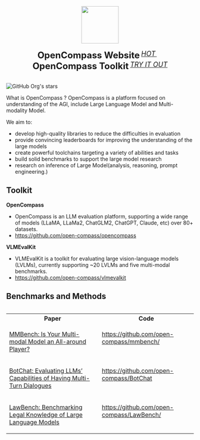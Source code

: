 <div align="center">
  <img src="https://raw.githubusercontent.com/open-compass/opencompass/main/docs/en/_static/image/logo.svg" height="100"/>
  <div>&nbsp;</div>
  <div align="center">
    <b><font size="5">OpenCompass Website</font></b>
    <sup>
      <a href="https://opencompass.org.cn/">
        <i><font size="4">HOT</font></i>
      </a>
    </sup>
    &nbsp;&nbsp;&nbsp;&nbsp;
    <b><font size="5">OpenCompass Toolkit</font></b>
    <sup>
      <a href="https://github.com/open-compass/OpenCompass/">
        <i><font size="4">TRY IT OUT</font></i>
      </a>
    </sup>
</div>
<div>&nbsp;</div>
</div>

![GitHub Org's stars](https://img.shields.io/github/stars/open-compass?style=social)

What is OpenCompass ?
OpenCompass is a platform focused on understanding of the AGI, include Large Language Model and Multi-modality Model. 

We aim to:

- develop high-quality libraries to reduce the difficulties in evaluation
- provide convincing leaderboards for improving the understanding of the large models
- create powerful toolchains targeting a variety of abilities and tasks
- build solid benchmarks to support the large model research
- research on inference of Large Model(analysis, reasoning, prompt engineering.)

## Toolkit

**OpenCompass**
- OpenCompass is an LLM evaluation platform, supporting a wide range of models (LLaMA, LLaMa2, ChatGLM2, ChatGPT, Claude, etc) over 80+ datasets.
- https://github.com/open-compass/opencompass

**VLMEvalKit**
- VLMEvalKit is a toolkit for evaluating large vision-language models (LVLMs), currently supporting ~20 LVLMs and five multi-modal benchmarks.
- https://github.com/open-compass/vlmevalkit

## Benchmarks and Methods


<table align="left">
  <tbody>
    <tr align="center" valign="bottom">
      <td>
        <b>Paper</b>
      </td> 
      <td>
        <b>Code</b>
      </td>
    </tr>
    <tr valign="top">
      <td>

[MMBench: Is Your Multi-modal Model an All-around Player?](https://arxiv.org/abs/2307.06281)

</td>
<td>
  
https://github.com/open-compass/mmbench/

</td>
</tr><tr valign="top">
      <td>

[BotChat: Evaluating LLMs’ Capabilities of Having Multi-Turn Dialogues](https://arxiv.org/abs/2310.13650)

</td>
<td>
  
https://github.com/open-compass/BotChat

</td>
</tr>
</tr><tr valign="top">
      <td>

[LawBench: Benchmarking Legal Knowledge of Large Language Models](https://arxiv.org/abs/2309.16289)

</td>
<td>
  
https://github.com/open-compass/LawBench/

</td>
</tr>
  </tbody>
</table>

